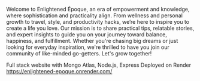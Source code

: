 Welcome to Enlightened Époque, an era of empowerment and knowledge, where sophistication and practicality align. From wellness and personal growth to travel, style, and productivity hacks, we’re here to inspire you to create a life you love. Our mission is to share practical tips, relatable stories, and expert insights to guide you on your journey toward balance, happiness, and fulfillment. Whether you're chasing big dreams or just looking for everyday inspiration, we're thrilled to have you join our community of like-minded go-getters. Let's grow together!

Full stack website with Mongo Atlas, Node.js, Express
Deployed on Render
https://enlightened-epoque.onrender.com/ 

